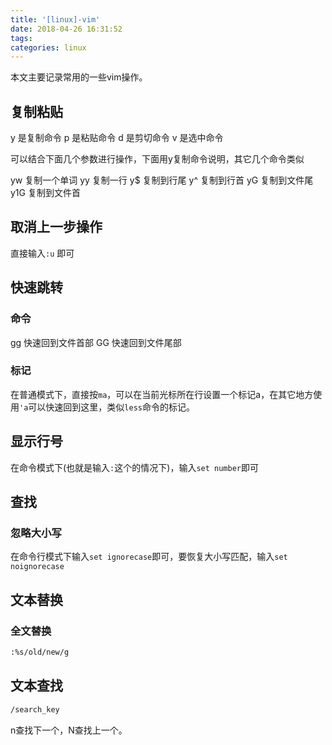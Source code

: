```yaml
---
title: '[linux]-vim'
date: 2018-04-26 16:31:52
tags:
categories: linux
---
```


本文主要记录常用的一些vim操作。

<!--more-->

## 复制粘贴

y 是复制命令
p 是粘贴命令
d 是剪切命令
v 是选中命令

可以结合下面几个参数进行操作，下面用y复制命令说明，其它几个命令类似

yw 复制一个单词
yy 复制一行
y$ 复制到行尾
y^ 复制到行首
yG 复制到文件尾
y1G 复制到文件首

## 取消上一步操作

直接输入`:u` 即可

## 快速跳转

### 命令

gg 快速回到文件首部
GG 快速回到文件尾部

### 标记

在普通模式下，直接按`ma`，可以在当前光标所在行设置一个标记a，在其它地方使用`'a`可以快速回到这里，类似`less`命令的标记。

## 显示行号

在命令模式下(也就是输入`:`这个的情况下)，输入`set number`即可

## 查找

### 忽略大小写

在命令行模式下输入`set ignorecase`即可，要恢复大小写匹配，输入`set noignorecase`

## 文本替换

### 全文替换

``` bash
:%s/old/new/g
```

## 文本查找

``` bash
/search_key
```

n查找下一个，N查找上一个。

